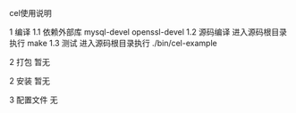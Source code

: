 cel使用说明

1 编译
1.1 依赖外部库
mysql-devel openssl-devel 
1.2 源码编译
进入源码根目录执行
make
1.3 测试
进入源码根目录执行
./bin/cel-example

2 打包
暂无

2 安装
暂无

3 配置文件
无
